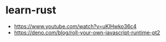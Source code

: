 # learn-rust
- https://www.youtube.com/watch?v=uKlHwko36c4
- https://deno.com/blog/roll-your-own-javascript-runtime-pt2
